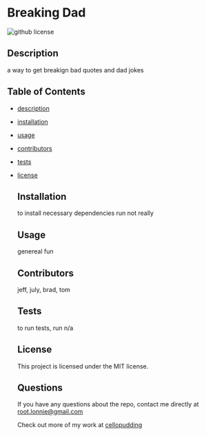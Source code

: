 
  # Breaking Dad 
  ![github license](https://img.shields.io/badge/license-MIT-blue.svg)
  
  ## Description
  a way to get breakign bad quotes and dad jokes 
  ## Table of Contents 
  * [description](#description)

  * [installation](#installation)

  * [usage](#usage)

  * [contributors](#contributors)

  * [tests](#tests)

  
* [license](#license)

  
  
  ## Installation
  to install necessary dependencies run not really
  
  
  ## Usage
  genereal fun


  ## Contributors
  jeff, july, brad, tom


  ## Tests
  to run tests, run n/a


  ## License
    This project is licensed under the MIT license.
    


  
  ## Questions
  If you have any questions about the repo, contact me directly at root.lonnie@gmail.com
  
  Check out more of my work at [cellopudding]({https://github.com/cellopudding/)



  






